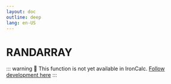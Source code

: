 ```yaml
---
layout: doc
outline: deep
lang: en-US
---
```


# RANDARRAY

::: warning
🚧 This function is not yet available in IronCalc.
[Follow development here](https://github.com/ironcalc/IronCalc/labels/Functions)
:::